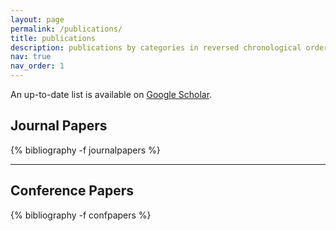 ```yaml
---
layout: page
permalink: /publications/
title: publications
description: publications by categories in reversed chronological order.
nav: true
nav_order: 1
---
```


<p>An up-to-date list is available on <a href="https://scholar.google.com.au/citations?user=e07SdM8AAAAJ&hl=en" target="_blank" rel="noopener noreferrer">Google Scholar</a>.</p>

## Journal Papers
<!-- _pages/publications.md -->
<div class="publications">
{% bibliography -f journalpapers %}
</div>
<hr>

## Conference Papers
<!-- _pages/publications.md -->
<div class="publications">

{% bibliography -f confpapers %}
</div>




